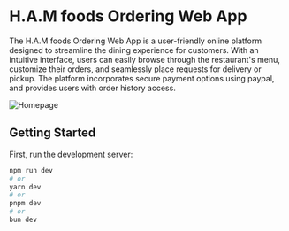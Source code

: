# H.A.M foods Ordering Web App

The H.A.M foods Ordering Web App is a user-friendly online platform designed to streamline the dining experience for customers. With an intuitive interface, users can easily browse through the restaurant's menu, customize their orders, and seamlessly place requests for delivery or pickup. The platform incorporates secure payment options using paypal, and provides users with order history access.

![Homepage](https://res.cloudinary.com/dytnpjxrd/image/upload/v1700089630/HAMFOODS/homepage_omidab.png)

## Getting Started

First, run the development server:

```bash
npm run dev
# or
yarn dev
# or
pnpm dev
# or
bun dev
```
